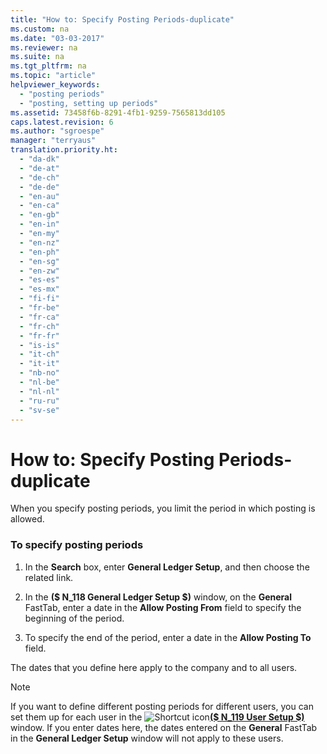 ```yaml
---
title: "How to: Specify Posting Periods-duplicate"
ms.custom: na
ms.date: "03-03-2017"
ms.reviewer: na
ms.suite: na
ms.tgt_pltfrm: na
ms.topic: "article"
helpviewer_keywords: 
  - "posting periods"
  - "posting, setting up periods"
ms.assetid: 73458f6b-8291-4fb1-9259-7565813dd105
caps.latest.revision: 6
ms.author: "sgroespe"
manager: "terryaus"
translation.priority.ht: 
  - "da-dk"
  - "de-at"
  - "de-ch"
  - "de-de"
  - "en-au"
  - "en-ca"
  - "en-gb"
  - "en-in"
  - "en-my"
  - "en-nz"
  - "en-ph"
  - "en-sg"
  - "en-zw"
  - "es-es"
  - "es-mx"
  - "fi-fi"
  - "fr-be"
  - "fr-ca"
  - "fr-ch"
  - "fr-fr"
  - "is-is"
  - "it-ch"
  - "it-it"
  - "nb-no"
  - "nl-be"
  - "nl-nl"
  - "ru-ru"
  - "sv-se"
---
```

# How to: Specify Posting Periods-duplicate
When you specify posting periods, you limit the period in which posting is allowed.  
  
### To specify posting periods  
  
1.  In the **Search** box, enter **General Ledger Setup**, and then choose the related link.  
  
2.  In the **\($ N\_118 General Ledger Setup $\)** window, on the **General** FastTab, enter a date in the **Allow Posting From** field to specify the beginning of the period.  
  
3.  To specify the end of the period, enter a date in the **Allow Posting To** field.  
  
 The dates that you define here apply to the company and to all users.  
  
> [!NOTE]  
>  If you want to define different posting periods for different users, you can set them up for each user in the ![Shortcut icon](../BusinessFunctionality/OnlineMaps/media/shortcutcoldicon.gif "shortcutColdIcon")**[\($ N\_119 User Setup $\)](DynamicsNAV:////runpage?Page=119)** window. If you enter dates here, the dates entered on the **General** FastTab in the **General Ledger Setup** window will not apply to these users.
